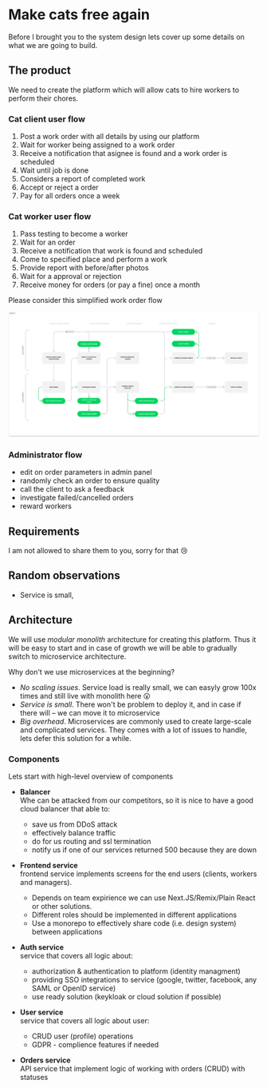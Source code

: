 # Make cats free again

Before I brought you to the system design lets cover up some details on what we are going to build.

## The product

We need to create the platform which will allow cats to hire workers to perform their chores.

### Cat client user flow

1. Post a work order with all details by using our platform
1. Wait for worker being assigned to a work order
1. Receive a notification that asignee is found and a work order is scheduled
1. Wait until job is done
1. Considers a report of completed work
1. Accept or reject a order
1. Pay for all orders once a week

### Cat worker user flow

1. Pass testing to become a worker
1. Wait for an order
1. Receive a notification that work is found and scheduled
1. Come to specified place and perform a work
1. Provide report with before/after photos
1. Wait for a approval or rejection
1. Receive money for orders (or pay a fine) once a month

Please consider this simplified work order flow

![Work order flow](./images/work-order-flow.svg)

### Administrator flow

- edit on order parameters in admin panel
- randomly check an order to ensure quality
- call the client to ask a feedback
- investigate failed/cancelled orders
- reward workers

## Requirements

I am not allowed to share them to you, sorry for that 😢

## Random observations

- Service is small,

## Architecture

We will use _modular monolith_ architecture for creating this platform. Thus it will be easy to start and in case of growth we will be able to gradually switch to microservice architecture.

Why don't we use microservices at the beginning?
- _No scaling issues_. Service load is really small, we can easyly grow 100x times and still live with monolith here 😮
- _Service is small_. There won't be problem to deploy it, and in case if there will – we can move it to microservice
- _Big overhead_. Microservices are commonly used to create large-scale and complicated services. They comes with a lot of issues to handle, lets defer this solution for a while.

### Components
Lets start with high-level overview of components

- **Balancer** <br />
  Whe can be attacked from our competitors, so it is nice to have a good cloud balancer that able to:
  - save us from DDoS attack
  - effectively balance traffic
  - do for us routing and ssl termination
  - notify us if one of our services returned 500 because they are down

- **Frontend service** <br/>
  frontend service implements screens for the end users (clients, workers and managers).
  - Depends on team expirience we can use Next.JS/Remix/Plain React or other solutions.
  - Different roles should be implemented in different applications
  - Use a monorepo to effectively share code (i.e. design system) between applications

- **Auth service** <br/>
  service that covers all logic about:
  - authorization & authentication to platform (identity managment)
  - providing SSO integrations to service (google, twitter, facebook, any SAML or OpenID service)
  - use ready solution (keykloak or cloud solution if possible)
  
- **User service** <br/>
  service that covers all logic about user:
  - CRUD user (profile) operations
  - GDPR - complience features if needed
   
- **Orders service** <br />
  API service that implement logic of working with orders (CRUD) with statuses
